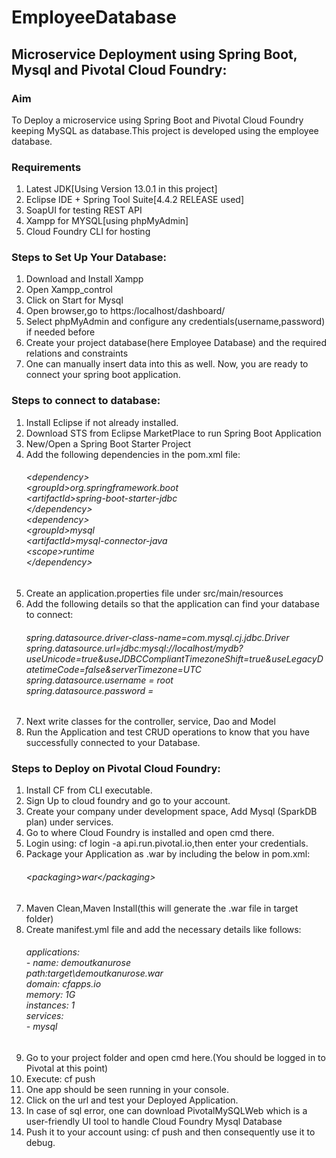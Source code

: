# EmployeeDatabase
<h2>Microservice Deployment using Spring Boot, Mysql and Pivotal Cloud Foundry:

<h3>Aim</h3>
To Deploy a microservice using Spring Boot and Pivotal Cloud Foundry keeping MySQL as database.This project is developed using the employee database.

<h3>Requirements</h3>
  
1) Latest JDK[Using Version 13.0.1 in this project]<br>
2) Eclipse IDE + Spring Tool Suite[4.4.2 RELEASE used]<br>
3) SoapUI for testing REST API<br>
4) Xampp for MYSQL[using phpMyAdmin]<br>
5) Cloud Foundry CLI for hosting<br>

<h3>Steps to Set Up Your Database:</h3>
  
1)  Download and Install Xampp <br> 
2) Open Xampp_control
3) Click on Start for Mysql
4) Open browser,go to https:/localhost/dashboard/
5) Select phpMyAdmin and configure any credentials(username,password) if needed before
6) Create your project database(here Employee Database) and the required relations and constraints
7) One can manually insert data into this as well. Now, you are ready to connect your spring boot application.

<h3>Steps to connect to database:</h3>
  
1) Install Eclipse if not already installed.
2) Download STS from Eclipse MarketPlace to run Spring Boot Application
3) New/Open a Spring Boot Starter Project
4) Add the following dependencies in the pom.xml file:<h6>&lt;dependency><br>
			&lt;groupId>org.springframework.boot</groupId><br>
			&lt;artifactId>spring-boot-starter-jdbc</artifactId><br>
		&lt;/dependency><br>
		&lt;dependency><br>
			&lt;groupId>mysql</groupId><br>
			&lt;artifactId>mysql-connector-java</artifactId><br>
			&lt;scope>runtime</scope><br>
		&lt;/dependency></h6>
5) Create an application.properties file under src/main/resources
6) Add the following details so that the application can find your database to connect:<h6>spring.datasource.driver-class-name=com.mysql.cj.jdbc.Driver<br>
spring.datasource.url=jdbc:mysql://localhost/mydb?useUnicode=true&useJDBCCompliantTimezoneShift=true&useLegacyDatetimeCode=false&serverTimezone=UTC<br>
spring.datasource.username = root<br>
spring.datasource.password = <br></h6>
7) Next write classes for the controller, service, Dao and Model
8) Run the Application and test CRUD operations to know that you have successfully connected to your Database.

<h3>Steps to Deploy on Pivotal Cloud Foundry:</h3>
  
1)  Install CF from CLI executable. <br> 
2) Sign Up to cloud foundry and go to your account.
3) Create your company under development space, Add Mysql (SparkDB plan) under services.
4) Go to where Cloud Foundry is installed and open cmd there.
5) Login using: cf login -a api.run.pivotal.io,then enter your credentials.
6) Package your Application as .war by including the below in pom.xml:<h6>&lt;packaging>war&lt;/packaging></h6>
7) Maven Clean,Maven Install(this will generate the .war file in target folder)
8) Create manifest.yml file and add the necessary details like follows:<h6>applications:<br>- name: demoutkanurose<br>path:target\demoutkanurose.war<br>
domain: cfapps.io<br>
memory: 1G<br>
instances: 1<br>
services:<br>- mysql</h6>
9) Go to your project folder and open cmd here.(You should be logged in to Pivotal at this point)
10) Execute: cf push
11) One app should be seen running in your console.
12) Click on the url and test your Deployed Application.
13) In case of sql error, one can download PivotalMySQLWeb which is a user-friendly UI tool to handle Cloud Foundry Mysql Database
14) Push it to your account using: cf push and then consequently use it to debug.
